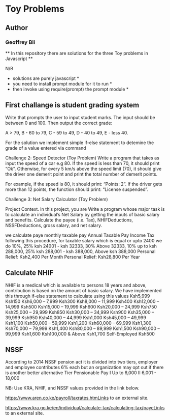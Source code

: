 
# Toy Problems

## Author 
### Geoffrey Bii

** In this repository there are solutions for the three Toy problems in Javascript **

N/B 
* solutions are purely javascript *
* you need to install prompt module for it to run *
* then invoke using require(prompt) the prompt module *

 

## First challange is student grading system

Write that prompts the user to input student marks. The input should be between 0 and 100. Then output the correct grade: 

A > 79, B - 60 to 79, C -  59 to 49, D - 40 to 49, E - less 40.

For the solution we implement simple if-else statement to detemine the grade of a value entered via command

 

Challenge 2: Speed Detector (Toy Problem)
Write a program that takes as input the speed of a car e.g 80. If the speed is less than 70, it should print “Ok”. Otherwise, for every 5 km/s above the speed limit (70), it should give the driver one demerit point and print the total number of demerit points.

For example, if the speed is 80, it should print: “Points: 2”. If the driver gets more than 12 points, the function should print: “License suspended”.

 

Challenge 3: Net Salary Calculator (Toy Problem)

Project Context. In this project, you are Write a program whose major task is to calculate an individual’s Net Salary by getting the inputs of basic salary and benefits. Calculate the payee (i.e. Tax), NHIFDeductions, NSSFDeductions, gross salary, and net salary. 

we calculate paye monthly taxable pay Annual Taxable Pay Income Tax following this procedure, for taxable salary which is equal or upto 2400 we do 10%, 25% ksh 24001 - ksh 32333, 30% Above 32333, 10% up to ksh 288,000, 25% ksh 288,001 - ksh 388,000, Above ksh 388,000 Personal Relief: Ksh2,400 Per Month Personal Relief: Ksh28,800 Per Year

## Calculate NHIF 
NHIF is a medical which is available to persons 18 years and above, contribution is based on the amount of  basic salary. We have implemented this through if-else statement to calculate using this values Ksh5,999 Ksh150 Ksh6,000 – 7,999 Ksh300 Ksh8,000 – 11,999 Ksh400 Ksh12,000 – 14,999 Ksh500 Ksh15,000 – 19,999 Ksh600 Ksh20,000 – 24,999 Ksh750 Ksh25,000 – 29,999 Ksh850 Ksh30,000 – 34,999 Ksh900 Ksh35,000 – 39,999 Ksh950 Ksh40,000 – 44,999 Ksh1,000 Ksh45,000 – 49,999 Ksh1,100 Ksh50,000 – 59,999 Ksh1,200 Ksh60,000 – 69,999 Ksh1,300 Ksh70,000 – 79,999 Ksh1,400 Ksh80,000 – 89,999 Ksh1,500 Ksh90,000 – 99,999 Ksh1,600 Ksh100,000 & Above Ksh1,700 Self-Employed Ksh500


## NSSF 
According to 2014 NSSF pension act it is divided into two tiers, employer and employee contributes 6% each but an organization may opt out if there is another better alternative 
Tier	Pensionable Pay
I	Up to 6,000
II	6,001 - 18,000




NB: Use KRA, NHIF, and NSSF values provided in the link below.

https://www.aren.co.ke/payroll/taxrates.htmLinks to an external site.  

https://www.kra.go.ke/en/individual/calculate-tax/calculating-tax/payeLinks to an external site.



